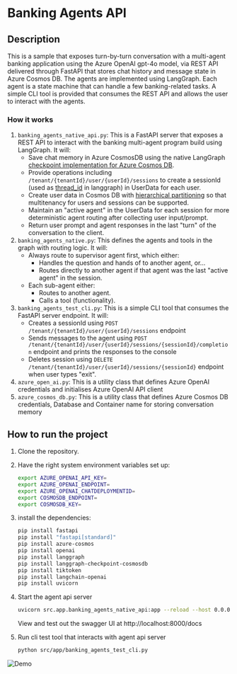 # Banking Agents API

## Description

This is a sample that exposes turn-by-turn conversation with a multi-agent banking application using the Azure OpenAI gpt-4o model, via REST API delivered through FastAPI that stores chat history and message state in Azure Cosmos DB. The agents are implemented using LangGraph. Each agent is a state machine that can handle a few banking-related tasks. A simple CLI tool is provided that consumes the REST API and allows the user to interact with the agents. 

### How it works
1. `banking_agents_native_api.py`: This is a FastAPI server that exposes a REST API to interact with the banking multi-agent program build using LangGraph. It will:
   - Save chat memory in Azure CosmosDB using the native LangGraph [checkpoint implementation for Azure Cosmos DB](https://pypi.org/project/langgraph-checkpoint-cosmosdb/).
   - Provide operations including `/tenant/{tenantId}/user/{userId}/sessions` to create a sessionId (used as [thread_id](https://langchain-ai.github.io/langgraph/concepts/persistence/#threads) in langgraph) in UserData for each user.
   - Create user data in Cosmos DB with [hierarchical partitioning](https://learn.microsoft.com/azure/cosmos-db/hierarchical-partition-keys) so that multitenancy for users and sessions can be supported.
   - Maintain an "active agent" in the UserData for each session for more deterministic agent routing after collecting user input/prompt.
   - Return user prompt and agent responses in the last "turn" of the conversation to the client.
2. `banking_agents_native.py`: This defines the agents and tools in the graph with routing logic. It will:
   - Always route to supervisor agent first, which either: 
     - Handles the question and hands of to another agent, or...
     - Routes directly to another agent if that agent was the last "active agent" in the session.
   - Each sub-agent either:
     - Routes to another agent.
     - Calls a tool (functionality).
3. `banking_agents_test_cli.py`: This is a simple CLI tool that consumes the FastAPI server endpoint. It will:
   - Creates a sessionId using `POST /tenant/{tenantId}/user/{userId}/sessions` endpoint
   - Sends messages to the agent using `POST /tenant/{tenantId}/user/{userId}/sessions/{sessionId}/completion` endpoint and prints the responses to the console
   - Deletes session using `DELETE /tenant/{tenantId}/user/{userId}/sessions/{sessionId}` endpoint when user types "exit".
5. `azure_open_ai.py`: This is a utility class that defines Azure OpenAI credentials and initialises Azure OpenAI API client
6. `azure_cosmos_db.py`: This is a utility class that defines Azure Cosmos DB credentials, Database and Container name for storing conversation memory


## How to run the project

1. Clone the repository.

2. Have the right system environment variables set up: 

    ```bash
    export AZURE_OPENAI_API_KEY=
    export AZURE_OPENAI_ENDPOINT=
    export AZURE_OPENAI_CHATDEPLOYMENTID=
    export COSMOSDB_ENDPOINT=
    export COSMOSDB_KEY=
    ```
3. install the dependencies:
    ```bash
    pip install fastapi
    pip install "fastapi[standard]"
    pip install azure-cosmos
    pip install openai
    pip install langgraph
    pip install langgraph-checkpoint-cosmosdb
    pip install tiktoken
    pip install langchain-openai
    pip install uvicorn
    ```
4. Start the agent api server
    ```bash
    uvicorn src.app.banking_agents_native_api:app --reload --host 0.0.0.0 --port 8000
    ```
   View and test out the swagger UI at http://localhost:8000/docs

5. Run cli test tool that interacts with agent api server
    ```bash
    python src/app/banking_agents_test_cli.py
    ```
![Demo](./media/demo.gif)
